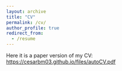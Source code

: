 ```yaml
---
layout: archive
title: "CV"
permalink: /cv/
author_profile: true
redirect_from:
  - /resume
---
```


Here it is a paper version of my CV: https://cesarbm03.github.io/files/autoCV.pdf